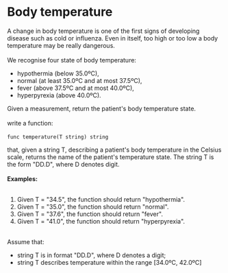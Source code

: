 <h1>Body temperature</h1>
A change in body temperature is one of the first signs of developing disease such as cold or influenza. Even in itself, too high or too low a body temperature may be really dangerous.<br>
<br>
We recognise four state of body temperature:<br>
<ul>
	<li>hypothermia (below 35.0ºC),</li>
	<li>normal (at least 35.0ºC and at most 37.5ºC),</li>
	<li>fever (above 37.5ºC and at most 40.0ºC),</li>
	<li>hyperpyrexia (above 40.0ºC).</li>
</ul>
Given a measurement, return the patient's body temperature state.<br>
<br>
write a function:<br>
<br>
<code>func temperature(T string) string</code>

that, given a string T, describing a patient's body temperature in the Celsius scale, returns the name of the patient's temperature state. The string T is the form "DD.D", where D denotes digit.<br>
<br>
<b>Examples:</b><br>
<br>
1. Given T = "34.5", the function should return "hypothermia".<br>
2. Given T = "35.0", the function should return "normal".<br>
3. Given T = "37.6", the function should return "fever".<br>
4. Given T = "41.0", the function should return "hyperpyrexia".<br>
<br>
Assume that:<br>
<ul>
	<li>string T is in format "DD.D", where D denotes a digit;</li>
	<li>string T describes temperature within the range [34.0ºC, 42.0ºC]</li>
</ul>


